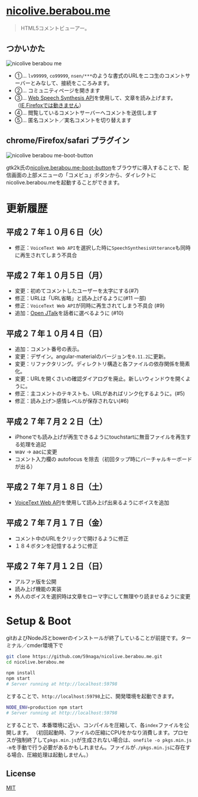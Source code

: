 # [nicolive.berabou.me](http://nicolive.berabou.me/)

> HTML5コメントビューアー。

## つかいかた

![nicolive berabou me](https://cloud.githubusercontent.com/assets/1548478/8642348/eee1d1ae-295d-11e5-8be8-741b4bcf08bd.png)

* ①… `lv99999`, `co99999`, `nsen/***`のような書式のURLをニコ生のコメントサーバーとみなして、接続をこころみます。
* ②… コミュニティページを開きます
* ③… [Web Speech Synthesis API](http://qiita.com/kyota/items/da530ad22733b644518a)を使用して、文章を読み上げます。（[IE,Firefoxでは動きません](http://caniuse.com/#feat=web-speech)）
* ④… 閲覧しているコメントサーバーへコメントを送信します
* ⑤… 匿名コメント／実名コメントを切り替えます

## chrome/Firefox/safari プラグイン

![nicolive berabou me-boot-button](https://cloud.githubusercontent.com/assets/1548478/8642349/eee2f638-295d-11e5-9070-bc202cf4da25.png)

gtk2k氏の[nicolive.berabou.me-boot-button](https://github.com/gtk2k/nicolive.berabou.me-boot-button)をブラウザに導入することで、配信画面の上部メニューの「コメビュ」ボタンから、ダイレクトにnicolive.berabou.meを起動することができます。

# 更新履歴

平成２７年１０月６日（火）
---
* 修正：`VoiceText Web API`を選択した時に`SpeechSynthesisUtterance`も同時に再生されてしまう不具合

平成２７年１０月５日（月）
---
* 変更：初めてコメントしたユーザーを太字にする(#7)
* 修正：URLは「URL省略」と読み上げるように(#11 一部)
* 修正：`VoiceText Web API`が同時に再生されてしまう不具合 (#9)
* 追加：[Open JTalk](https://github.com/59naga/openjtalk.berabou.me)を話者に選べるように (#10)

平成２７年１０月４日（日）
---
* 追加：コメント番号の表示。
* 変更：デザイン。angular-materialのバージョンを`0.11.2`に更新。
* 変更：リファクタリング。ディレクトリ構造と各ファイルの依存関係を簡素化。
* 変更：URLを開くさいの確認ダイアログを廃止。新しいウィンドウを開くように。
* 修正：主コメントのテキストも、URLがあればリンク化するように。(#5)
* 修正：読み上げ＞感情レベルが保存されない(#6)

平成２７年７月２２日（土）
---
* iPhoneでも読み上げが再生できるようにtouchstartに無音ファイルを再生する処理を追記
* wav -> aacに変更
* コメント入力欄の autofocus を除去（初回タップ時にバーチャルキーボードが出る）

平成２７年７月１８日（土）
---
* [VoiceText Web API](https://cloud.voicetext.jp/webapi)を使用して読み上げ出来るようにボイスを追加

平成２７年７月１７日（金）
---
* コメント中のURLをクリックで開けるように修正
* １８４ボタンを記憶するように修正

平成２７年７月１２日（日）
---
* アルファ版を公開
* 読み上げ機能の実装
* 外人のボイスを選択時は文章をローマ字にして無理やり読ませるように変更

# Setup & Boot

gitおよびNodeJSとbowerのインストールが終了していることが前提です。ターミナル／cmder環境下で

```bash
git clone https://github.com/59naga/nicolive.berabou.me.git
cd nicolive.berabou.me

npm install
npm start
# Server running at http://localhost:59798
```

とすることで、`http://localhost:59798`上に、開発環境を起動できます。

```bash
NODE_ENV=production npm start
# Server running at http://localhost:59798
```

とすることで、本番環境に近い、コンパイルを圧縮して、各`index`ファイルを公開します。
（初回起動時、ファイルの圧縮にCPUをかなり消費します。プロセスが強制終了して`pkgs.min.js`が生成されない場合は、`onefile -o pkgs.min.js -m`を手動で行う必要があるかもしれません。ファイルが`./pkgs.min.js`に存在する場合、圧縮処理は起動しません。）

License
---
[MIT][License]

[License]: http://59naga.mit-license.org/
